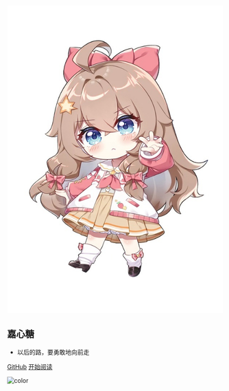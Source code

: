 ![image-20210924180201944](/photos/index.jpg)

## 嘉心糖

- 以后的路，要勇敢地向前走

[GitHub](https://github.com/xyt2000/)
[开始阅读](README.md)

<!-- 背景色 -->
![color](#fff)



